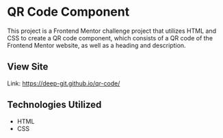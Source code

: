 # QR Code Component
This project is a Frontend Mentor challenge project that utilizes HTML and CSS to create a QR code component, which consists of a QR code of the Frontend Mentor website, as well as a heading and description.

## View Site
Link: https://deep-git.github.io/qr-code/

## Technologies Utilized
- HTML
- CSS
